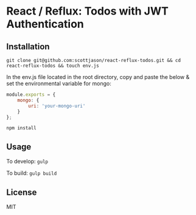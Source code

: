 # React / Reflux: Todos with JWT Authentication

## Installation

```
git clone git@github.com:scottjason/react-reflux-todos.git && cd react-reflux-todos && touch env.js
```

In the env.js file located in the root directory, copy and paste the below & set the environmental variable for mongo:

```javascript
module.exports = {
	mongo: {
		uri: 'your-mongo-uri'
	}
};
```

```
npm install
```

## Usage

To develop: ```gulp```

To build: ```gulp build```

## License

MIT